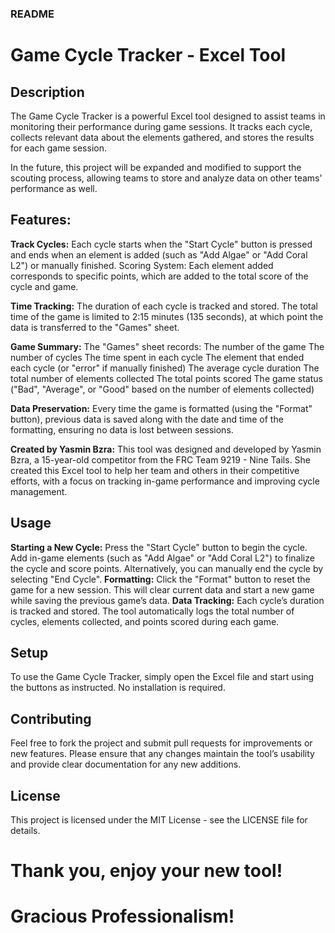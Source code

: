 ### README
# Game Cycle Tracker - Excel Tool
## Description
The Game Cycle Tracker is a powerful Excel tool designed to assist teams in monitoring their performance during game sessions. It tracks each cycle, collects relevant data about the elements gathered, and stores the results for each game session.

In the future, this project will be expanded and modified to support the scouting process, allowing teams to store and analyze data on other teams' performance as well.

## Features:
**Track Cycles:** Each cycle starts when the "Start Cycle" button is pressed and ends when an element is added (such as "Add Algae" or "Add Coral L2") or manually finished.
Scoring System: Each element added corresponds to specific points, which are added to the total score of the cycle and game.

**Time Tracking:** The duration of each cycle is tracked and stored. The total time of the game is limited to 2:15 minutes (135 seconds), at which point the data is transferred to the "Games" sheet.

**Game Summary:** The "Games" sheet records:
The number of the game
The number of cycles
The time spent in each cycle
The element that ended each cycle (or "error" if manually finished)
The average cycle duration
The total number of elements collected
The total points scored
The game status ("Bad", "Average", or "Good" based on the number of elements collected)

**Data Preservation:** Every time the game is formatted (using the "Format" button), previous data is saved along with the date and time of the formatting, ensuring no data is lost between sessions.

**Created by Yasmin Bzra:**
This tool was designed and developed by Yasmin Bzra, a 15-year-old competitor from the FRC Team 9219 - Nine Tails. She created this Excel tool to help her team and others in their competitive efforts, with a focus on tracking in-game performance and improving cycle management.

## Usage
**Starting a New Cycle:**
Press the "Start Cycle" button to begin the cycle.
Add in-game elements (such as "Add Algae" or "Add Coral L2") to finalize the cycle and score points.
Alternatively, you can manually end the cycle by selecting "End Cycle".
**Formatting:**
Click the "Format" button to reset the game for a new session. This will clear current data and start a new game while saving the previous game’s data.
**Data Tracking:**
Each cycle’s duration is tracked and stored.
The tool automatically logs the total number of cycles, elements collected, and points scored during each game.

## Setup
To use the Game Cycle Tracker, simply open the Excel file and start using the buttons as instructed. No installation is required.

## Contributing
Feel free to fork the project and submit pull requests for improvements or new features. Please ensure that any changes maintain the tool’s usability and provide clear documentation for any new additions.

## License
This project is licensed under the MIT License - see the LICENSE file for details.

# Thank you, enjoy your new tool!
# Gracious Professionalism!
